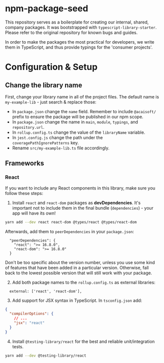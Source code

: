 # npm-package-seed

This repository serves as a boilerplate for creating our internal, shared, company packages. It was bootstrapped with `typescript-library-starter`. Please refer to the original repository for known bugs and guides.

In order to make the packages the most practical for developers, we write them in TypeScript, and thus provide typings for the 'consumer projects'.

# Configuration & Setup

## Change the library name

First, change your library name in all of the project files. The default name is `my-example-lib` - just search & replace those:

- In `package.json` change the `name` field. Remember to include `@acaisoft/` prefix to ensure the package will be published in our npm scope.
- In `package.json` change the name in `main`, `module`, `typings`, and `repository.url`.
- In `rollup.config.ts` change the value of the `libraryName` variable.
- In `jest.config.js` change the path under the `coveragePathIgnorePatterns` key.
- Rename `src/my-example-lib.ts` file accordingly.

## Frameworks

### React

If you want to include any React components in this library, make sure you follow these steps:

1. Install `react` and `react-dom` packages as **devDependencies**. It's important not to include them in the final bundle (`dependencies`) - your app will have its own!

```bash
yarn add --dev react react-dom @types/react @types/react-dom
```

Afterwards, add them to `peerDependencies` in your `package.json`:

```
  "peerDependencies": {
    "react": ">= 16.8.0",
    "react-dom": ">= 16.8.0"
  }
```

Don't be too specific about the version number, unless you use some kind of features that have been added in a particular version. Otherwise, fall back to the lowest possible version that will still work with your package.

2. Add both package names to the `rollup.config.ts` as external libraries:

```
  external: ['react', 'react-dom'],
```

3. Add support for JSX syntax in TypeScript. In `tsconfig.json` add:

```json
{
  "compilerOptions": {
    // ...
    "jsx": "react"
  }
}
```

4. Install `@testing-library/react` for the best and reliable unit/integration tests.

```bash
yarn add --dev @testing-library/react
```
